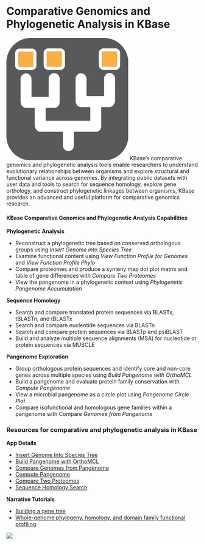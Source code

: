 # Comparative Genomics and Phylogenetic Analysis in KBase

![](../../.gitbook/assets/comparative.jpg) KBase’s comparative genomics and phylogenetic analysis tools enable researchers to understand evolutionary relationships between organisms and explore structural and functional variance across genomes. By integrating public datasets with user data and tools to search for sequence homology, explore gene orthology, and construct phylogenetic linkages between organisms, KBase provides an advanced and useful platform for comparative genomics research.

#### KBase Comparative Genomics and Phylogenetic Analysis Capabilities

**Phylogenetic Analysis**

* Reconstruct a phylogenetic tree based on conserved orthologous groups using _Insert Genome into Species Tree_
* Examine functional content using _View Function Profile for Genomes_ and _View Function Profile Phylo_
* Compare proteomes and produce a synteny map dot plot matrix and table of gene differences with _Compare Two Proteomes_
* View the pangenome in a phylogenetic context using _Phylogenetic Pangenome Accumulation_

**Sequence Homology**

* Search and compare translated protein sequences via BLASTx, tBLASTn, and tBLASTx
* Search and compare nucleotide sequences via BLASTn
* Search and compare protein sequences via BLASTp and psiBLAST
* Build and analyze multiple sequence alignments \(MSA\) for nucleotide or protein sequences via MUSCLE

**Pangenome Exploration**

* Group orthologous protein sequences and identify core and non-core genes across multiple species using _Build Pangenome with OrthoMCL_
* Build a pangenome and evaluate protein family conservation with _Compute Pangenome_
* View a microbial pangenome as a circle plot using _Pangenome Circle Plot_
* Compare isofunctional and homologous gene families within a pangenome with Compare _Genomes from Pangenome_

### Resources for comparative and phylogenetic analysis in KBase

 **App Details**

* [Insert Genome Into Species Tree](https://narrative.kbase.us/#appcatalog/app/l.m/insert_set_of_genomes_into_species_tree_generic)
* [Build Pangenome with OrthoMCL](https://narrative.kbase.us/#appcatalog/app/PangenomeOrthomcl/build_pangenome_with_orthomcl/release)
* [Compare Genomes from Pangenome](https://narrative.kbase.us/#appcatalog/app/l.m/genome_comparison_from_pangenome)
* [Compute Pangenome](https://narrative.kbase.us/#appcatalog/app/l.m/compute_pangenome)
* [Compare Two Proteomes](https://narrative.kbase.us/#appcatalog/app/l.m/compare_two_proteomes_generic)
* [Sequence Homology Search](https://narrative.kbase.us/search/#/homology/)

**Narrative Tutorials**

* [Building a gene tree](https://narrative.kbase.us/narrative/ws.22290.obj.1)
* [Whole-genome phylogeny, homology, and domain family functional profiling](https://narrative.kbase.us/narrative/ws.18988.obj.1)

![](https://kbase.us/wp-content/uploads/2015/02/CompareProteomes06.png)

